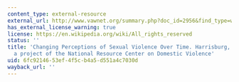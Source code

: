 ```yaml
---
content_type: external-resource
external_url: http://www.vawnet.org/summary.php?doc_id=2956&find_type=web_sum_AR
has_external_license_warning: true
license: https://en.wikipedia.org/wiki/All_rights_reserved
status: ''
title: 'Changing Perceptions of Sexual Violence Over Time. Harrisburg, PA: VAWnet,
  a project of the National Resource Center on Domestic Violence'
uid: 6fc92146-53ef-4f5c-b4a5-d551a4c7030d
wayback_url: ''
---
```

